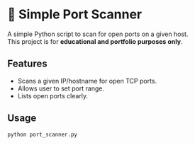 # 🔐 Simple Port Scanner

A simple Python script to scan for open ports on a given host.  
This project is for **educational and portfolio purposes only**.

## Features
- Scans a given IP/hostname for open TCP ports.
- Allows user to set port range.
- Lists open ports clearly.

## Usage
```bash
python port_scanner.py
